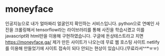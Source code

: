 # moneyface
인공지능으로 내가 얼마짜리 얼굴인지 확인하는 서비스입니다.
python으로 연예인 사진을 크롤링해서 tensorflow라는 라이브러리를 통해 사진을 학습시켰고 이를 javascript와 html만을 이용해 구현하였습니다.
구글에 돈상테스트라고 치면 https://moneyface.ga/ 제가 만든 사이트가 나오는데 무료 웹 호스팅 사이트 netlify를 이용해 만들었기에 사이트 접속이 되다 안되는 현상이 있습니다.(무료라서^^*ㅠㅠ)
